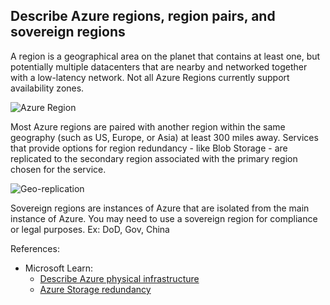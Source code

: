 ## Describe Azure regions, region pairs, and sovereign regions

A region is a geographical area on the planet that contains at least one, but potentially multiple datacenters that are nearby and networked together with a low-latency network. Not all Azure Regions currently support availability zones.

![Azure Region](https://learn.microsoft.com/en-us/training/wwl-azure/describe-core-architectural-components-of-azure/media/availability-zones-c22f95a3.png)

Most Azure regions are paired with another region within the same geography (such as US, Europe, or Asia) at least 300 miles away. Services that provide options for region redundancy - like Blob Storage - are replicated to the secondary region associated with the primary region chosen for the service.

![Geo-replication](https://learn.microsoft.com/en-us/azure/storage/common/media/storage-redundancy/geo-redundant-storage.png)

Sovereign regions are instances of Azure that are isolated from the main instance of Azure. You may need to use a sovereign region for compliance or legal purposes. Ex: DoD, Gov, China

References:

* Microsoft Learn: 
    * [Describe Azure physical infrastructure](https://learn.microsoft.com/en-us/training/modules/describe-core-architectural-components-of-azure/5-describe-azure-physical-infrastructure)
    * [Azure Storage redundancy](https://learn.microsoft.com/en-us/azure/storage/common/storage-redundancy)
